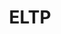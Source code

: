 ---
title: ELTP
crosslinks:
- TagPro
- MLTP
- xkcd
- highqualitygifs
- tippr
- all
- NLTP
- FantasyELTP
- HighQualityGifs
- ENFLTP
- Serendipity
- AMAAggregator
---